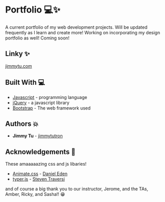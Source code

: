 # Portfolio :computer::sparkles:
A current portfolio of my web development projects. Will be updated frequently as I learn and create more! Working on incorporating my design portfolio as well! Coming soon!

## Linky :sparkles:
[jimmytu.com](https://jimmytu.com) 

## Built With :computer:

* [Javascript](https://www.javascript.com/) - programming language
* [jQuery](https://jquery.com/) - a javascript library
* [Bootstrap](https://getbootstrap.com/) - The web framework used

## Authors :boom:

* **Jimmy Tu** - [jimmytutron](https://github.com/jimmytutron)

## Acknowledgements :pray:

These amaaaaazing css and js libaries!

* [Animate.css](https://daneden.github.io/animate.css/) - [Daniel Eden](https://daneden.me/)
* [typer.js](https://steven.codes/typerjs/) - [Steven Traversi](https://github.com/straversi)

and of course a big thank you to our instructor, Jerome, and the TAs, Amber, Ricky, and Sasha!! :grin:

